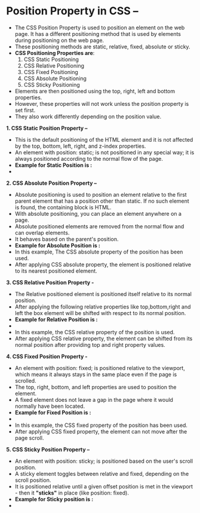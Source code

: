 # **Position Property in CSS –**
- The CSS Position Property is used to position an element on the web page. It has a different positioning method that is used by elements during positioning on the web page.
- These positioning methods are static, relative, fixed, absolute or sticky.
- **CSS Positioning Properties are**:
    1. CSS Static Positioning
    2. CSS Relative Positioning
    3. CSS Fixed Positioning
    4. CSS Absolute Positioning
    5. CSS Sticky Positioning
- Elements are then positioned using the top, right, left and bottom properties. 
- However, these properties will not work unless the position property is set first. 
- They also work differently depending on the position value.

**1.  CSS Static Position Property –**
- This is the default positioning of the HTML element and it is not affected by the top, bottom, left, right, and z-index properties.
- An element with position: static; is not positioned in any special way; it is always positioned according to the normal flow of the page.
- **Example for Static Position is :**
- []()

**2. CSS Absolute Position Property –**
- Absolute positioning is used to position an element relative to the first parent element that has a position other than static. If no such element is found, the containing block is HTML.
- With absolute positioning, you can place an element anywhere on a page.
- Absolute positioned elements are removed from the normal flow and can overlap elements.
- It behaves based on the parent's position.
- **Example for Absolute Position is :**
[]()
- In this example, The CSS absolute property of the position has been used. 
- After applying CSS absolute property, the element is positioned relative to its nearest positioned element.

**3.  CSS Relative Position Property -**
- The Relative positioned element is positioned itself relative to its normal position. 
- After applying the following relative properties like top,bottom,right and left the box element will be shifted with respect to its normal position.
- **Example for Relative Position is :**
- []()
- In this example, the CSS relative property of the position is used. 
- After applying CSS relative property, the element can be shifted from its normal position after providing top and right property values.

**4.  CSS Fixed Position Property -**
- An element with position: fixed; is positioned relative to the viewport, which means it always stays in the same place even if the page is scrolled. 
- The top, right, bottom, and left properties are used to position the element.
- A fixed element does not leave a gap in the page where it would normally have been located.
- **Example for Fixed Position is :**
- []()
- In this example, the CSS fixed property of the position has been used. 
- After applying CSS fixed property, the element can not move after the page scroll.

**5. CSS Sticky Position Property –**
- An element with position: sticky; is positioned based on the user's scroll position.
- A sticky element toggles between relative and fixed, depending on the scroll position. 
- It is positioned relative until a given offset position is met in the viewport - then it **"sticks"** in place (like position: fixed).
- **Example for Sticky position is :**
- []()